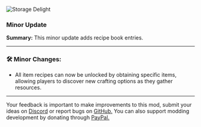 ![Storage Delight](https://cdn.modrinth.com/data/LTTvOp5L/images/2b37126dcef53cff8488de1a496c013b90103075.png)

### Minor Update

**Summary:** This minor update adds recipe book entries.

***

### 🛠️ Minor Changes:

- All item recipes can now be unlocked by obtaining specific items, allowing players to discover new crafting options as they gather resources.
***

Your feedback is important to make improvements to this mod, submit your ideas on [Discord](https://discord.gg/yweZ2agkDw) or report bugs on [GitHub.](https://github.com/axperty/storagedelight)
You can also support modding development by donating through [PayPal.](https://paypal.me/kevgelhorn)
